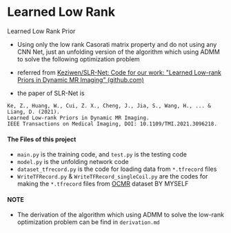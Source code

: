 # Learned Low Rank
 Learned Low Rank Prior



* Using only the low rank Casorati matrix property and do not using any CNN Net, just an unfolding version of the algorithm which using ADMM to solve the following optimization problem

<p align="center"> 
<a href="https://www.latexlive.com/#JTIwJTIwJCQlMEElMjAlMjAlNUNtaW5feCUyMCU1Q2ZyYWMlMjAxMiUyMCU1Q1ZlcnQlMjBTRngtYiU1Q1ZlcnRfMiU1RTIrJTVDbGFtYmRhJTIwJTVDVmVydCUyMHglMjAlNUNWZXJ0XyolMEElMjAlMjAkJA==" /></a>
</p>

* referred from [Keziwen/SLR-Net: Code for our work: "Learned Low-rank Priors in Dynamic MR Imaging" (github.com)](https://github.com/Keziwen/SLR-Net)

* the paper of SLR-Net is

```
Ke, Z., Huang, W., Cui, Z. X., Cheng, J., Jia, S., Wang, H., ... & Liang, D. (2021). 
Learned Low-rank Priors in Dynamic MR Imaging. 
IEEE Transactions on Medical Imaging, DOI: 10.1109/TMI.2021.3096218.
```



#### The Files of this project

* `main.py` is the training code, and `test.py` is the testing code
* `model.py` is the unfolding network code
* `dataset_tfrecord.py` is the code for loading data from `*.tfrecord` files
* `WriteTFRecord.py` & `WriteTFRecord_singleCoil.py` are the codes for making the `*.tfrecord` files from [OCMR](https://ocmr.info/) dataset BY MYSELF

#### NOTE

* The derivation of the algorithm which using ADMM to solve the low-rank optimization problem can be find in `derivation.md` 
